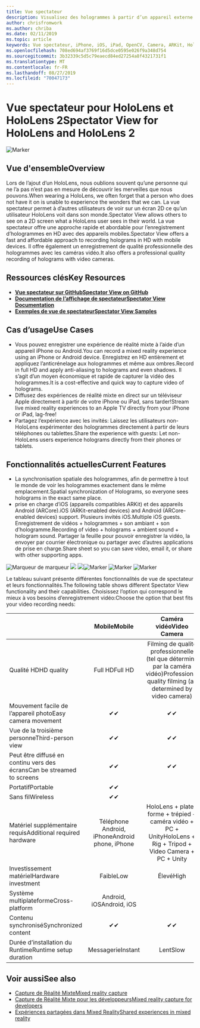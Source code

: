 ```yaml
---
title: Vue spectateur
description: Visualisez des hologrammes à partir d’un appareil externe pour illustrer une expérience de réalité mixte sur un affichage externe ou une vidéo d’enregistrement d’une expérience de réalité mixte.
author: chrisfromwork
ms.author: chriba
ms.date: 02/11/2019
ms.topic: article
keywords: Vue spectateur, iPhone, iOS, iPad, OpenCV, Camera, ARKit, HoloLens, realer, MixedRealityToolkit, Demo, record
ms.openlocfilehash: 708ed694af3769f16d5dce0595e026f9a348d754
ms.sourcegitcommit: 3b32339c5d5c79eaecd84ed27254a8f4321731f1
ms.translationtype: MT
ms.contentlocale: fr-FR
ms.lasthandoff: 08/27/2019
ms.locfileid: "70047173"
---
```

# <a name="spectator-view-for-hololens-and-hololens-2"></a><span data-ttu-id="01229-104">Vue spectateur pour HoloLens et HoloLens 2</span><span class="sxs-lookup"><span data-stu-id="01229-104">Spectator View for HoloLens and HoloLens 2</span></span>

![Marker](images/SpecViewPhoneHero.jpg)

## <a name="overview"></a><span data-ttu-id="01229-106">Vue d'ensemble</span><span class="sxs-lookup"><span data-stu-id="01229-106">Overview</span></span>

<span data-ttu-id="01229-107">Lors de l’ajout d’un HoloLens, nous oublions souvent qu’une personne qui ne l’a pas n’est pas en mesure de découvrir les merveilles que nous pouvons.</span><span class="sxs-lookup"><span data-stu-id="01229-107">When wearing a HoloLens, we often forget that a person who does not have it on is unable to experience the wonders that we can.</span></span> <span data-ttu-id="01229-108">La vue spectateur permet à d’autres utilisateurs de voir sur un écran 2D ce qu’un utilisateur HoloLens voit dans son monde.</span><span class="sxs-lookup"><span data-stu-id="01229-108">Spectator View allows others to see on a 2D screen what a HoloLens user sees in their world.</span></span>
<span data-ttu-id="01229-109">La vue spectateur offre une approche rapide et abordable pour l’enregistrement d’hologrammes en HD avec des appareils mobiles.</span><span class="sxs-lookup"><span data-stu-id="01229-109">Spectator View offers a fast and affordable approach to recording holograms in HD with mobile devices.</span></span> <span data-ttu-id="01229-110">Il offre également un enregistrement de qualité professionnelle des hologrammes avec les caméras vidéo.</span><span class="sxs-lookup"><span data-stu-id="01229-110">It also offers a professional quality recording of holograms with video cameras.</span></span>

## <a name="key-resources"></a><span data-ttu-id="01229-111">Ressources clés</span><span class="sxs-lookup"><span data-stu-id="01229-111">Key Resources</span></span>

* [<span data-ttu-id="01229-112">**Vue spectateur sur GitHub**</span><span class="sxs-lookup"><span data-stu-id="01229-112">**Spectator View on GitHub**</span></span>](https://github.com/microsoft/MixedReality-SpectatorView)
* [<span data-ttu-id="01229-113">**Documentation de l’affichage de spectateur**</span><span class="sxs-lookup"><span data-stu-id="01229-113">**Spectator View Documentation**</span></span>](https://microsoft.github.io/MixedReality-SpectatorView/README.html)
* [<span data-ttu-id="01229-114">**Exemples de vue de spectateur**</span><span class="sxs-lookup"><span data-stu-id="01229-114">**Spectator View Samples**</span></span>](https://github.com/microsoft/MixedReality-SpectatorView/tree/master/samples)

## <a name="use-cases"></a><span data-ttu-id="01229-115">Cas d’usage</span><span class="sxs-lookup"><span data-stu-id="01229-115">Use Cases</span></span>
* <span data-ttu-id="01229-116">Vous pouvez enregistrer une expérience de réalité mixte à l’aide d’un appareil iPhone ou Android.</span><span class="sxs-lookup"><span data-stu-id="01229-116">You can record a mixed reality experience using an iPhone or Android device.</span></span> <span data-ttu-id="01229-117">Enregistrez en HD entièrement et appliquez l’anticrénelage aux hologrammes et même aux ombres.</span><span class="sxs-lookup"><span data-stu-id="01229-117">Record in full HD and apply anti-aliasing to holograms and even shadows.</span></span> <span data-ttu-id="01229-118">Il s’agit d’un moyen économique et rapide de capturer la vidéo des hologrammes.</span><span class="sxs-lookup"><span data-stu-id="01229-118">It is a cost-effective and quick way to capture video of holograms.</span></span>
* <span data-ttu-id="01229-119">Diffusez des expériences de réalité mixte en direct sur un téléviseur Apple directement à partir de votre iPhone ou iPad, sans tarder!</span><span class="sxs-lookup"><span data-stu-id="01229-119">Stream live mixed reality experiences to an Apple TV directly from your iPhone or iPad, lag-free!</span></span>
* <span data-ttu-id="01229-120">Partagez l’expérience avec les invités: Laissez les utilisateurs non-HoloLens expérimenter des hologrammes directement à partir de leurs téléphones ou tablettes.</span><span class="sxs-lookup"><span data-stu-id="01229-120">Share the experience with guests: Let non-HoloLens users experience holograms directly from their phones or tablets.</span></span>

## <a name="current-features"></a><span data-ttu-id="01229-121">Fonctionnalités actuelles</span><span class="sxs-lookup"><span data-stu-id="01229-121">Current Features</span></span>

* <span data-ttu-id="01229-122">La synchronisation spatiale des hologrammes, afin de permettre à tout le monde de voir les hologrammes exactement dans le même emplacement.</span><span class="sxs-lookup"><span data-stu-id="01229-122">Spatial synchronization of Holograms, so everyone sees holograms in the exact same place.</span></span>
* <span data-ttu-id="01229-123">prise en charge d’iOS (appareils compatibles ARKit) et des appareils Android (ARCore).</span><span class="sxs-lookup"><span data-stu-id="01229-123">iOS (ARKit-enabled devices) and Android (ARCore-enabled devices) support.</span></span>
<span data-ttu-id="01229-124">Plusieurs invités iOS.</span><span class="sxs-lookup"><span data-stu-id="01229-124">Multiple iOS guests.</span></span>
<span data-ttu-id="01229-125">Enregistrement de vidéos + hologrammes + son ambiant + son d’hologramme.</span><span class="sxs-lookup"><span data-stu-id="01229-125">Recording of video + holograms + ambient sound + hologram sound.</span></span>
<span data-ttu-id="01229-126">Partager la feuille pour pouvoir enregistrer la vidéo, la envoyer par courrier électronique ou partager avec d’autres applications de prise en charge.</span><span class="sxs-lookup"><span data-stu-id="01229-126">Share sheet so you can save video, email it, or share with other supporting apps.</span></span>

<span data-ttu-id="01229-127">![Marqueur de marqueur](images/SpecViewPhoneDemo.jpg)
![](images/hololensspectatorview-500px.jpg) ![](images/spectatorview-300px.png)</span><span class="sxs-lookup"><span data-stu-id="01229-127">![Marker](images/SpecViewPhoneDemo.jpg)
![Marker](images/hololensspectatorview-500px.jpg) ![Marker](images/spectatorview-300px.png)</span></span>

<span data-ttu-id="01229-128">Le tableau suivant présente différentes fonctionnalités de vue de spectateur et leurs fonctionnalités.</span><span class="sxs-lookup"><span data-stu-id="01229-128">The following table shows different Spectator View functionality and their capabilities.</span></span> <span data-ttu-id="01229-129">Choisissez l’option qui correspond le mieux à vos besoins d’enregistrement vidéo:</span><span class="sxs-lookup"><span data-stu-id="01229-129">Choose the option that best fits your video recording needs:</span></span>

|                                      | <span data-ttu-id="01229-130">Mobile</span><span class="sxs-lookup"><span data-stu-id="01229-130">Mobile</span></span>                  |                    <span data-ttu-id="01229-131">Caméra vidéo</span><span class="sxs-lookup"><span data-stu-id="01229-131">Video Camera</span></span>              |
|--------------------------------------|:-----------------------:|:-------------------------------------------:|
| <span data-ttu-id="01229-132">Qualité HD</span><span class="sxs-lookup"><span data-stu-id="01229-132">HD quality</span></span>                           |         <span data-ttu-id="01229-133">Full HD</span><span class="sxs-lookup"><span data-stu-id="01229-133">Full HD</span></span>         |        <span data-ttu-id="01229-134">Filming de qualité professionnelle (tel que déterminé par la caméra vidéo)</span><span class="sxs-lookup"><span data-stu-id="01229-134">Professional quality filming (as determined by video camera)</span></span>      |
| <span data-ttu-id="01229-135">Mouvement facile de l’appareil photo</span><span class="sxs-lookup"><span data-stu-id="01229-135">Easy camera movement</span></span>                 |            <span data-ttu-id="01229-136">✔</span><span class="sxs-lookup"><span data-stu-id="01229-136">✔</span></span>            |                      <span data-ttu-id="01229-137">✔</span><span class="sxs-lookup"><span data-stu-id="01229-137">✔</span></span>                      |
| <span data-ttu-id="01229-138">Vue de la troisième personne</span><span class="sxs-lookup"><span data-stu-id="01229-138">Third-person view</span></span>                    |            <span data-ttu-id="01229-139">✔</span><span class="sxs-lookup"><span data-stu-id="01229-139">✔</span></span>            |                      <span data-ttu-id="01229-140">✔</span><span class="sxs-lookup"><span data-stu-id="01229-140">✔</span></span>                      |
| <span data-ttu-id="01229-141">Peut être diffusé en continu vers des écrans</span><span class="sxs-lookup"><span data-stu-id="01229-141">Can be streamed to screens</span></span>           |            <span data-ttu-id="01229-142">✔</span><span class="sxs-lookup"><span data-stu-id="01229-142">✔</span></span>            |                      <span data-ttu-id="01229-143">✔</span><span class="sxs-lookup"><span data-stu-id="01229-143">✔</span></span>                      |
| <span data-ttu-id="01229-144">Portatif</span><span class="sxs-lookup"><span data-stu-id="01229-144">Portable</span></span>                             |            <span data-ttu-id="01229-145">✔</span><span class="sxs-lookup"><span data-stu-id="01229-145">✔</span></span>            |                                             |
| <span data-ttu-id="01229-146">Sans fil</span><span class="sxs-lookup"><span data-stu-id="01229-146">Wireless</span></span>                             |            <span data-ttu-id="01229-147">✔</span><span class="sxs-lookup"><span data-stu-id="01229-147">✔</span></span>            |                                             |
| <span data-ttu-id="01229-148">Matériel supplémentaire requis</span><span class="sxs-lookup"><span data-stu-id="01229-148">Additional required hardware</span></span>         |     <span data-ttu-id="01229-149">Téléphone Android, iPhone</span><span class="sxs-lookup"><span data-stu-id="01229-149">Android phone, iPhone</span></span>    | <span data-ttu-id="01229-150">HoloLens + plate-forme + trépied + caméra vidéo + PC + Unity</span><span class="sxs-lookup"><span data-stu-id="01229-150">HoloLens + Rig + Tripod + Video Camera + PC + Unity</span></span> |
| <span data-ttu-id="01229-151">Investissement matériel</span><span class="sxs-lookup"><span data-stu-id="01229-151">Hardware investment</span></span>                  |           <span data-ttu-id="01229-152">Faible</span><span class="sxs-lookup"><span data-stu-id="01229-152">Low</span></span>            |                     <span data-ttu-id="01229-153">Élevé</span><span class="sxs-lookup"><span data-stu-id="01229-153">High</span></span>                    |
| <span data-ttu-id="01229-154">Système multiplateforme</span><span class="sxs-lookup"><span data-stu-id="01229-154">Cross-platform</span></span>                       |           <span data-ttu-id="01229-155">Android, iOS</span><span class="sxs-lookup"><span data-stu-id="01229-155">Android, iOS</span></span>   |                                             |
| <span data-ttu-id="01229-156">Contenu synchronisé</span><span class="sxs-lookup"><span data-stu-id="01229-156">Synchronized content</span></span>                 |            <span data-ttu-id="01229-157">✔</span><span class="sxs-lookup"><span data-stu-id="01229-157">✔</span></span>            |                      <span data-ttu-id="01229-158">✔</span><span class="sxs-lookup"><span data-stu-id="01229-158">✔</span></span>                      |
| <span data-ttu-id="01229-159">Durée d’installation du Runtime</span><span class="sxs-lookup"><span data-stu-id="01229-159">Runtime setup duration</span></span>               |         <span data-ttu-id="01229-160">Messagerie</span><span class="sxs-lookup"><span data-stu-id="01229-160">Instant</span></span>          |                     <span data-ttu-id="01229-161">Lent</span><span class="sxs-lookup"><span data-stu-id="01229-161">Slow</span></span>                    |
## <a name="see-also"></a><span data-ttu-id="01229-162">Voir aussi</span><span class="sxs-lookup"><span data-stu-id="01229-162">See also</span></span>

* [<span data-ttu-id="01229-163">Capture de Réalité Mixte</span><span class="sxs-lookup"><span data-stu-id="01229-163">Mixed reality capture</span></span>](mixed-reality-capture.md) 
* [<span data-ttu-id="01229-164">Capture de Réalité Mixte pour les développeurs</span><span class="sxs-lookup"><span data-stu-id="01229-164">Mixed reality capture for developers</span></span>](mixed-reality-capture-for-developers.md)
* [<span data-ttu-id="01229-165">Expériences partagées dans Mixed Reality</span><span class="sxs-lookup"><span data-stu-id="01229-165">Shared experiences in mixed reality</span></span>](shared-experiences-in-mixed-reality.md)
